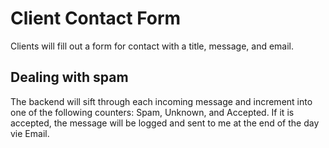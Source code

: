 # Client Contact Form
Clients will fill out a form for contact with a title, message, and email.

## Dealing with spam
The backend will sift through each incoming message and increment into one of the following counters: Spam, Unknown, and Accepted.  If it is accepted, the message will be logged and sent to me at the end of the day vie Email.